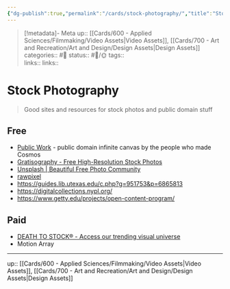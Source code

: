 ```yaml
---
{"dg-publish":true,"permalink":"/cards/stock-photography/","title":"Stock Photography"}
---
```


> [!metadata]- Meta
> up:: [[Cards/600 - Applied Sciences/Filmmaking/Video Assets\|Video Assets]], [[Cards/700 - Art and Recreation/Art and Design/Design Assets\|Design Assets]]
> categories:: #📝 
> status:: #📝/🌞
> tags::  
> links:: 
> links::

# Stock Photography

> Good sites and resources for stock photos and public domain stuff

## Free
- [Public Work](https://public.work/) - public domain infinite canvas by the people who made Cosmos
- [Gratisography - Free High-Resolution Stock Photos](https://gratisography.com/)
- [Unsplash | Beautiful Free Photo Community](https://unsplash.com/)
- [rawpixel](https://www.rawpixel.com/)
- https://guides.lib.utexas.edu/c.php?g=951753&p=6865813
- https://digitalcollections.nypl.org/
- https://www.getty.edu/projects/open-content-program/
## Paid
- [DEATH TO STOCK® - Access our trending visual universe](https://www.deathtothestockphoto.com/)
- Motion Array

---
up:: [[Cards/600 - Applied Sciences/Filmmaking/Video Assets\|Video Assets]], [[Cards/700 - Art and Recreation/Art and Design/Design Assets\|Design Assets]]

